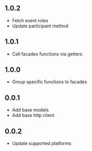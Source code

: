 ## 1.0.2

* Fetch event roles
* Update participant method

## 1.0.1

* Call facades functions via getters

## 1.0.0

* Group specific functions to facades

## 0.0.1

* Add base models
* Add base http client

## 0.0.2

* Update supported platforms